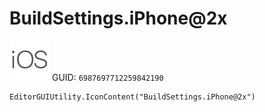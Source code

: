 # BuildSettings.iPhone@2x
![](/img/BuildSettings.iPhone@2x.png)
GUID: `6987697712259842190`
```
EditorGUIUtility.IconContent("BuildSettings.iPhone@2x")
```
